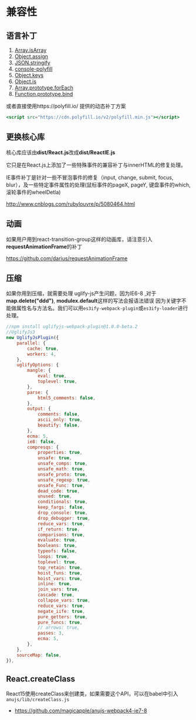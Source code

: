 # 兼容性

## 语言补丁

1. [Array.isArray](https://github.com/juliangruber/isarray/)
2. [Object.assign](https://github.com/ryanhefner/Object.assign)
3. [JSON.stringify](https://github.com/flowersinthesand/stringifyJSON)
4. [console-polyfill](https://github.com/paulmillr/console-polyfill) 
5. [Object.keys](https://github.com/ljharb/object-keys)
6. [Object.is](https://github.com/ljharb/object-is)
7. [Array.prototype.forEach](polyfill/Array.prototype.forEach)
8. [Function.prototype.bind](https://github.com/leahciMic/polyfill-function-prototype-bind)

或者直接使用https://polyfill.io/ 提供的动态补丁方案


```jsx
<script src="https://cdn.polyfill.io/v2/polyfill.min.js"></script>
```

## 更换核心库

核心库应该由**dist/React.js**改成**dist/ReactIE.js**

它只是在React.js上添加了一些特殊事件的兼容补丁与innerHTML的修复处理。


IE事件补丁是针对一些不冒泡事件的修复（input, change, submit, focus, blur），及一些特定事件属性的处理(鼠标事件的pageX, pageY, 键盘事件的which, 滚轮事件的wheelDetla)

http://www.cnblogs.com/rubylouvre/p/5080464.html

## 动画


如果用户用到react-transition-group这样的动画库，请注意引入**requestAnimationFrame**的补丁

https://github.com/darius/requestAnimationFrame

## 压缩

如果你用到压缩，就需要处理 uglify-js产生问题，因为IE6-8 ,对于**map.delete("ddd")**, **modulex.default**这样的写法会报语法错误
因为关键字不能做属性名与方法名。我们可以用`es3ify-webpack-plugin`或`es3ify-loader`进行处理。

```javascript
//npm install uglifyjs-webpack-plugin@1.0.0-beta.2  
//UglifyJs3
new UglifyJsPlugin({
    parallel: {
        cache: true,
        workers: 4,
    },
    uglifyOptions: {
        mangle: {
            eval: true,
            toplevel: true,
        },
        parse: {
            html5_comments: false,
        },
        output: {
            comments: false,
            ascii_only: true,
            beautify: false,
        },
        ecma: 5,
        ie8: false,
        compresqs: {
            properties: true,
            unsafe: true,
            unsafe_comps: true,
            unsafe_math: true,
            unsafe_proto: true,
            unsafe_regexp: true,
            unsafe_Func: true,
            dead_code: true,
            unused: true,
            conditionals: true,
            keep_fargs: false,
            drop_console: true,
            drop_debugger: true,
            reduce_vars: true,
            if_return: true,
            comparisons: true,
            evaluate: true,
            booleans: true,
            typeofs: false,
            loops: true,
            toplevel: true,
            top_retain: true,
            hoist_funs: true,
            hoist_vars: true,
            inline: true,
            join_vars: true,
            cascade: true,
            collapse_vars: true,
            reduce_vars: true,
            negate_iife: true,
            pure_getters: true,
            pure_funcs: true,
            // arrows: true,
            passes: 3,
            ecma: 5,
        },
    },
    sourceMap: false,
}),
```

## React.createClass

React15使用createClass来创建类，如果需要这个API，可以在babel中引入 `anujs/lib/createClass.js`


*  https://github.com/magicapple/anujs-webpack4-ie7-8

